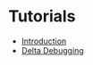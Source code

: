 # Tutorials

* [Introduction](tutorial-introduction.md)
* [Delta Debugging](tutorial-delta-debugging.md)


